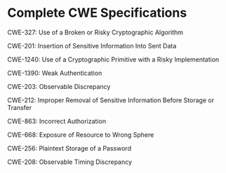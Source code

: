 

# Complete CWE Specifications

CWE-327: Use of a Broken or Risky Cryptographic Algorithm

CWE-201: Insertion of Sensitive Information Into Sent Data

CWE-1240: Use of a Cryptographic Primitive with a Risky Implementation

CWE-1390: Weak Authentication

CWE-203: Observable Discrepancy

CWE-212: Improper Removal of Sensitive Information Before Storage or Transfer

CWE-863: Incorrect Authorization

CWE-668: Exposure of Resource to Wrong Sphere

CWE-256: Plaintext Storage of a Password

CWE-208: Observable Timing Discrepancy